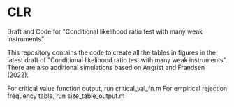 # CLR
Draft and Code for "Conditional likelihood ratio test with many weak instruments"

This repository contains the code to create all the tables in figures in the latest draft of "Conditional likelihood ratio test with many weak instruments". There are also additional simulations based on Angrist and Frandsen (2022).

For critical value function output, run critical_val_fn.m
For empirical rejection frequency table, run size_table_output.m
